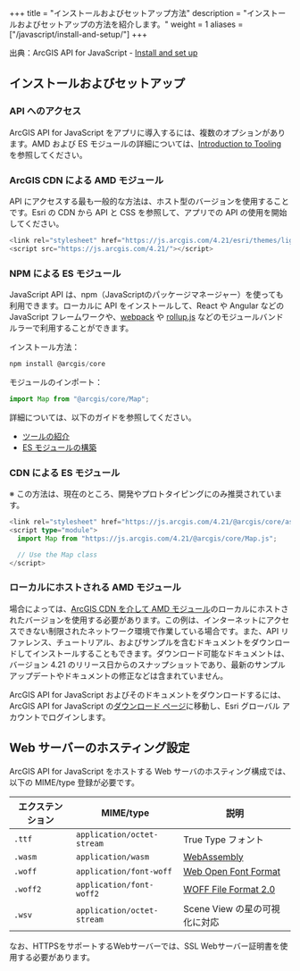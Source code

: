 +++
title = "インストールおよびセットアップ方法"
description = "インストールおよびセットアップの方法を紹介します。"
weight = 1
aliases = ["/javascript/install-and-setup/"]
+++

出典：ArcGIS API for JavaScript - [Install and set up](https://developers.arcgis.com/javascript/latest/install-and-set-up/)

## インストールおよびセットアップ

### API へのアクセス

ArcGIS API for JavaScript をアプリに導入するには、複数のオプションがあります。AMD および ES モジュールの詳細については、[Introduction to Tooling](https://developers.arcgis.com/javascript/latest/tooling-intro/) を参照してください。

### ArcGIS CDN による AMD モジュール

API にアクセスする最も一般的な方法は、ホスト型のバージョンを使用することです。Esri の CDN から API と CSS を参照して、アプリでの API の使用を開始してください。
```ts
<link rel="stylesheet" href="https://js.arcgis.com/4.21/esri/themes/light/main.css">
<script src="https://js.arcgis.com/4.21/"></script>
```

### NPM による ES モジュール

JavaScript API は、npm（JavaScriptのパッケージマネージャー）を使っても利用できます。ローカルに API をインストールして、React や Angular などの JavaScript フレームワークや、[webpack](https://webpack.js.org/) や [rollup.js](https://rollupjs.org/) などのモジュールバンドルラーで利用することができます。

インストール方法：
```ts
npm install @arcgis/core
```

モジュールのインポート：
```ts
import Map from "@arcgis/core/Map";
```

詳細については、以下のガイドを参照してください。
- [ツールの紹介](https://developers.arcgis.com/javascript/latest/tooling-intro/)
- [ES モジュールの構築](https://developers.arcgis.com/javascript/latest/es-modules/)

### CDN による ES モジュール

※ この方法は、現在のところ、開発やプロトタイピングにのみ推奨されています。
```ts
<link rel="stylesheet" href="https://js.arcgis.com/4.21/@arcgis/core/assets/esri/themes/light/main.css">
<script type="module">
  import Map from "https://js.arcgis.com/4.21/@arcgis/core/Map.js";

  // Use the Map class
</script>
```

### ローカルにホストされる AMD モジュール

場合によっては、[ArcGIS CDN を介して AMD モジュール](https://developers.arcgis.com/javascript/latest/install-and-set-up/#amd-modules-via-arcgis-cdn)のローカルにホストされたバージョンを使用する必要があります。この例は、インターネットにアクセスできない制限されたネットワーク環境で作業している場合です。また、API リファレンス、チュートリアル、およびサンプルを含むドキュメントをダウンロードしてインストールすることもできます。ダウンロード可能なドキュメントは、バージョン 4.21 のリリース日からのスナップショットであり、最新のサンプル アップデートやドキュメントの修正などは含まれていません。

ArcGIS API for JavaScript およびそのドキュメントをダウンロードするには、ArcGIS API for JavaScript の[ダウンロード ページ](https://developers.arcgis.com/downloads/#javascript)に移動し、Esri グローバル アカウントでログインします。

## Web サーバーのホスティング設定

ArcGIS API for JavaScript をホストする Web サーバのホスティング構成では、以下の MIME/type 登録が必要です。

| エクステンション | MIME/type | 説明 |
| --------------- | --------- | ---- |
| `.ttf` | `application/octet-stream` | True Type フォント |
| `.wasm` | `application/wasm` | [WebAssembly](http://webassembly.org/) |
| `.woff` | `application/font-woff` | [Web Open Font Format](https://developer.mozilla.org/en-US/docs/Web/Guide/WOFF) |
| `.woff2` | `application/font-woff2` | [WOFF File Format 2.0](https://www.w3.org/TR/WOFF2/) |
| `.wsv` | `application/octet-stream` | Scene View の星の可視化に対応 |

なお、HTTPSをサポートするWebサーバーでは、SSL Webサーバー証明書を使用する必要があります。
